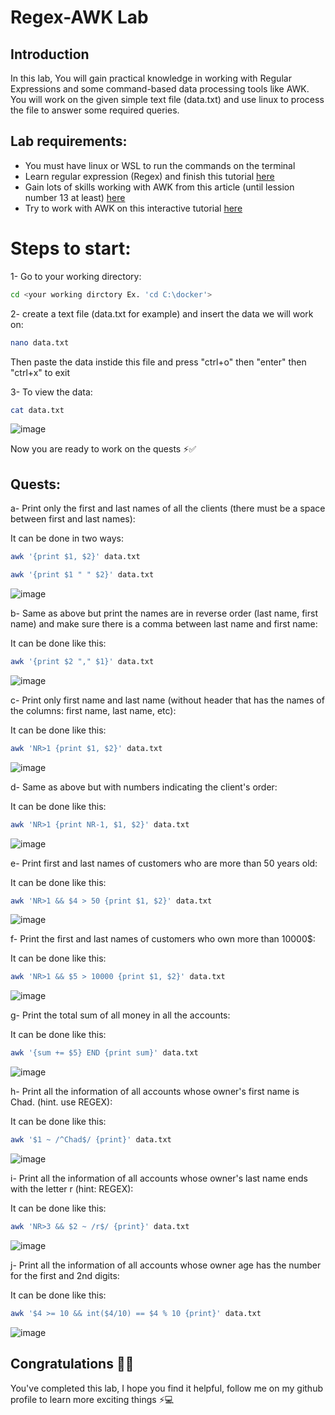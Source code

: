   # Regex-AWK Lab

  ## Introduction
  In this lab, You will gain practical knowledge in working with Regular Expressions and some command-based data processing tools like AWK. You will work on the given simple text file (data.txt) and use linux to process the file to answer some required queries.

  ## Lab requirements:
  * You must have linux or WSL to run the commands on the terminal
  * Learn regular expression (Regex) and finish this tutorial <a href="https://regexone.com/">here</a>
  * Gain lots of skills working with AWK from this article (until lession number 13 at least) <a href="https://linuxhandbook.com/awk-command-tutorial/">here</a>
  * Try to work with AWK on this interactive tutorial <a href="https://n8ta.com/projects/awk.html">here</a>

  # Steps to start:
  1- Go to your working directory:
  
  ```bash
  cd <your working dirctory Ex. 'cd C:\docker'>
  ```
  2- create a text file (data.txt for example) and insert the data we will work on:
  
  ```bash
  nano data.txt
  ```
  Then paste the data instide this file and press "ctrl+o" then "enter" then "ctrl+x" to exit
  
  3- To view the data:
  
  ```bash
  cat data.txt
  ```
  ![image](https://github.com/BaraSedih11/Regex-AWK/assets/98843912/44eef754-a86f-4c12-94b1-af4774e872e2)

  Now you are ready to work on the quests ⚡✅

  ## Quests:
  a-	Print only the first and last names of all the clients (there must be a space between first and last names):
  
  It can be done in two ways: 

  ```bash
  awk '{print $1, $2}' data.txt
  ```
  ```bash
  awk '{print $1 " " $2}' data.txt
  ```

  ![image](https://github.com/BaraSedih11/Regex-AWK/assets/98843912/28e29847-1cd4-408c-a946-d3e578147e37)


  b-	Same as above but print the names are in reverse order (last name, first name) and make sure there is a comma between last name and first name:

  It can be done like this:

  ```bash
  awk '{print $2 "," $1}' data.txt
  ```
  ![image](https://github.com/BaraSedih11/Regex-AWK/assets/98843912/ffda920e-77b0-4c48-b52a-0c6a00ee24b9)

  c-	Print only first name and last name (without header that has the names of the columns: first name, last name, etc):

  It can be done like this:

  ```bash
  awk 'NR>1 {print $1, $2}' data.txt
  ```

  ![image](https://github.com/BaraSedih11/Regex-AWK/assets/98843912/5836abbe-4cbf-40fb-a64f-fa82ed3c84c0)

  d-	Same as above but with numbers indicating the client's order:

  It can be done like this:

  ```bash
  awk 'NR>1 {print NR-1, $1, $2}' data.txt
  ```

  ![image](https://github.com/BaraSedih11/Regex-AWK/assets/98843912/2abeba73-5526-4d35-9fae-9a09b046a14d)

  e-	Print first and last names of customers who are more than 50 years old:

  It can be done like this:

  ```bash
  awk 'NR>1 && $4 > 50 {print $1, $2}' data.txt
  ```

  ![image](https://github.com/BaraSedih11/Regex-AWK/assets/98843912/49d14327-e29f-4ce6-b3af-63e7353741a1)

  f-	Print the first and last names of customers who own more than 10000$:

  It can be done like this:

  ```bash
  awk 'NR>1 && $5 > 10000 {print $1, $2}' data.txt
  ```

  ![image](https://github.com/BaraSedih11/Regex-AWK/assets/98843912/cc04217a-4cc3-4101-992c-d6bee15ae0f8)

  g-	Print the total sum of all money in all the accounts:

  It can be done like this:

  ```bash
  awk '{sum += $5} END {print sum}' data.txt
  ```

  ![image](https://github.com/BaraSedih11/Regex-AWK/assets/98843912/4b4077f5-e035-4bf3-b03c-37ffd6bdf528)

  h-	Print all the information of all accounts whose owner's first name is Chad. (hint. use REGEX):

  It can be done like this:

  ```bash
  awk '$1 ~ /^Chad$/ {print}' data.txt
  ```

  ![image](https://github.com/BaraSedih11/Regex-AWK/assets/98843912/3e4c04c3-760f-4800-9996-d194f0665f78)

  i-	Print all the information of all accounts whose owner's last name ends with the letter r (hint: REGEX):

  It can be done like this:

  ```bash
  awk 'NR>3 && $2 ~ /r$/ {print}' data.txt
  ```

  ![image](https://github.com/BaraSedih11/Regex-AWK/assets/98843912/560b88d1-5a18-45a9-930a-3b75aabf9398)

  j-	Print all the information of all accounts whose owner age has the number for the first and 2nd digits:

  It can be done like this:

  ```bash
  awk '$4 >= 10 && int($4/10) == $4 % 10 {print}' data.txt
  ```

  ![image](https://github.com/BaraSedih11/Regex-AWK/assets/98843912/52307add-42ee-4996-9f1e-a5f4f10b77e4)

  ## Congratulations 🥳💥
  You've completed this lab, I hope you find it helpful, follow me on my github profile to learn more exciting things ⚡💻










  

  


